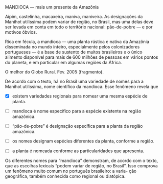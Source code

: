 

MANDIOCA — mais um presente da Amazônia

Aipim, castelinha, macaxeira, maniva, maniveira. As designações da Manihot utilissima podem variar de região, no Brasil, mas uma delas deve ser levada em conta em todo o território nacional: pão-de-pobre — e por motivos óbvios.

Rica em fécula, a mandioca — uma planta rústica e nativa da Amazônia disseminada no mundo inteiro, especialmente pelos colonizadores portugueses — é a base de sustento de muitos brasileiros e o único alimento disponível para mais de 600 milhões de pessoas em vários pontos do planeta, e em particular em algumas regiões da África.

O melhor do Globo Rural. Fev. 2005 (fragmento).

De acordo com o texto, há no Brasil uma variedade de nomes para a Manihot utilissima, nome científico da mandioca. Esse fenômeno revela que



- [x] existem variedades regionais para nomear uma mesma espécie de planta.
- [ ] mandioca é nome específico para a espécie existente na região amazônica.
- [ ] “pão-de-pobre” é designação específica para a planta da região amazônica.
- [ ] os nomes designam espécies diferentes da planta, conforme a região.
- [ ] a planta é nomeada conforme as particularidades que apresenta.


Os diferentes nomes para “mandioca” demonstram, de acordo com o texto, que as escolhas lexicais “podem variar de região, no Brasil”. Isso comprova um fenômeno muito comum no português brasileiro: a varia- ção geográfica, também conhecida como regional ou diatópica.
